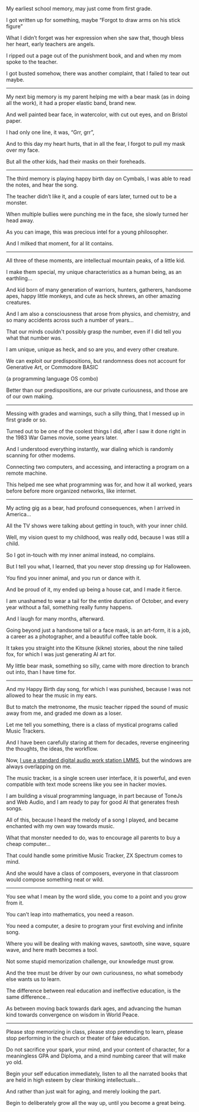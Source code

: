 My earliest school memory,
may just come from first grade.

I got written up for something,
maybe “Forgot to draw arms on his stick figure”

What I didn’t forget was her expression when she saw that,
though bless her heart, early teachers are angels.

I ripped out a page out of the punishment book,
and and when my mom spoke to the teacher.

I got busted somehow, there was another complaint,
that I failed to tear out maybe.

---

My next big memory is my parent helping me with a bear mask (as in doing all the work),
it had a proper elastic band, brand new.

And well painted bear face, in watercolor,
with cut out eyes, and on Bristol paper.

I had only one line, it was,
“Grr, grr”,

And to this day my heart hurts,
that in all the fear, I forgot to pull my mask over my face.

But all the other kids,
had their masks on their foreheads.

---

The third memory is playing happy birth day on Cymbals,
I was able to read the notes, and hear the song.

The teacher didn’t like it,
and a couple of ears later, turned out to be a monster.

When multiple bullies were punching me in the face,
she slowly turned her head away.

As you can image,
this was precious intel for a young philosopher.

And I milked that moment,
for al lit contains.

---

All three of these moments, are intellectual mountain peaks,
of a little kid.

I make them special, my unique characteristics as a human being,
as an earthling…

And kid born of many generation of warriors, hunters, gatherers,
handsome apes, happy little monkeys, and cute as heck shrews, an other amazing creatures.

And I am also a consciousness that arose from physics, and chemistry,
and so many accidents across such a number of years…

That our minds couldn't possibly grasp the number,
even if I did tell you what that number was.

I am unique, unique as heck,
and so are you, and every other creature.

We can exploit our predispositions,
but randomness does not account for Generative Art, or Commodore BASIC

(a programming language OS combo)

Better than our predispositions,
are our private curiousness, and those are of our own making.

---

Messing with grades and warnings, such a silly thing,
that I messed up in first grade or so.

Turned out to be one of the coolest things I did,
after I saw it done right in the 1983 War Games movie, some years later.

And I understood everything instantly,
war dialing which is randomly scanning for other modems.

Connecting two computers,
and accessing, and interacting a program on a remote machine.

This helped me see what programming was for,
and how it all worked, years before before more organized networks, like internet.

---

My acting gig as a bear, had profound consequences,
when I arrived in America…

All the TV shows were talking about getting in touch,
with your inner child.

Well, my vision quest to my childhood,
was really odd, because I was still a child.

So I got in-touch with my inner animal instead,
no complains.

But I tell you what, I learned,
that you never stop dressing up for Halloween.

You find you inner animal,
and you run or dance with it.

And be proud of it,
my ended up being a house cat, and I made it fierce.

I am unashamed to wear a tail for the entire duration of October,
and every year without a fail, something really funny happens.

And I laugh for many months,
afterward.

Going beyond just a handsome tail or a face mask,
is an art-form, it is a job, a career as a photographer, and a beautiful coffee table book.

It takes you straight into the Kitsune (kikne) stories,
about the nine tailed fox, for which I was just generating AI art for.

My little bear mask, something so silly,
came with more direction to branch out into, than I have time for.

---

And my Happy Birth day song, for which I was punished,
because I was not allowed to hear the music in my ears.

But to match the metronome,
the music teacher ripped the sound of music away from me, and graded me down as a loser.

Let me tell you something,
there is a class of mystical programs called Music Trackers.

And I have been carefully staring at them for decades,
reverse engineering the thoughts, the ideas, the workflow.

Now, [I use a standard digital audio work station LMMS][0],
but the windows are always overlapping on me.

The music tracker, is a single screen user interface,
it is powerful, and even compatible with text mode screens like you see in hacker movies.

I am building a visual programming language,
in part because of ToneJs and Web Audio, and I am ready to pay for good AI that generates fresh songs.

All of this, because I heard the melody of a song I played,
and became enchanted with my own way towards music.

What that monster needed to do,
was to encourage all parents to buy a cheap computer…

That could handle some primitive Music Tracker,
ZX Spectrum comes to mind.

And she would have a class of composers,
everyone in that classroom would compose something neat or wild.

---

You see what I mean by the word slide,
you come to a point and you grow from it.

You can’t leap into mathematics,
you need a reason.

You need a computer,
a desire to program your first evolving and infinite song.

Where you will be dealing with making waves,
sawtooth, sine wave, square wave, and here math becomes a tool.

Not some stupid memorization challenge,
our knowledge must grow.

And the tree must be driver by our own curiousness,
no what somebody else wants us to learn.

The difference between real education and ineffective education,
is the same difference…

As between moving back towards dark ages,
and advancing the human kind towards convergence on wisdom in World Peace.

---

Please stop memorizing in class, please stop pretending to learn,
please stop performing in the church or theater of fake education.

Do not sacrifice your spark, your mind, and your content of character,
for a meaningless GPA and Diploma, and a mind numbing career that will make yo old.

Begin your self education immediately,
listen to all the narrated books that are held in high esteem by clear thinking intellectuals…

And rather than just wait for aging,
and merely looking the part.

Begin to deliberately grow all the way up,
until you become a great being.

[0]: https://www.youtube.com/watch?v=0sRvkaxh8EU
